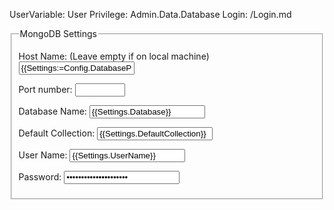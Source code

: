 ﻿UserVariable: User
Privilege: Admin.Data.Database
Login: /Login.md

<fieldset>
<legend>MongoDB Settings</legend>

<p>
<label for="HostName">Host Name:</label> (Leave empty if on local machine)  
<input id="HostName" name="HostName" type="text" value="{{Settings:=Config.DatabasePluginSettings;Settings.Host}}"/>
</p>

<p>
<label for="PortNumber">Port number:</label>  
<input id="PortNumber" name="PortNumber" type="number" min="1" max="65535" value="{{Settings.Port}}" style="max-width:20em"/>
</p>

<p>
<label for="DatabaseName">Database Name:</label>  
<input id="DatabaseName" name="DatabaseName" type="text" required value="{{Settings.Database}}"/>
</p>

<p>
<label for="DefaultCollection">Default Collection:</label>  
<input id="DefaultCollection" name="DefaultCollection" type="text" required value="{{Settings.DefaultCollection}}"/>
</p>

<p>
<label for="UserName">User Name:</label>  
<input id="UserName" name="UserName" type="text" value="{{Settings.UserName}}"/>
</p>

<p>
<label for="Password">Password:</label>  
<input id="Password" name="Password" type="password" value="{{Settings.Password}}"/>
</p>

</fieldset>